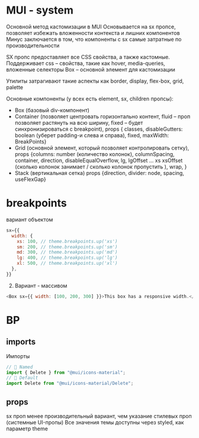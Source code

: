# MUI - system

Основной метод кастомизации в MUI
Основывается на sx пропсе, позволяет избежать вложенности контекста и лишних компонентов
Минус заключается в том, что компоненты с sx самые затратные по производительности

SX пропс предоставляет все CSS свойства, а также кастомные. Поддерживает css – свойства, такие как hover, media-queries, вложенные селекторы
Box – основной элемент для кастомизации

Утилиты затрагивают такие аспекты как border, display, flex-box, grid, palette

Основные компоненты (у всех есть element, sx, children пропсы):

- Box (базовый div-компонент)
- Container (позволяет центровать горизонтально контент, fluid – проп позволяет растянуть на всю ширину, fixed – будет синхронизироваться с breakpoint), props { classes, disableGutters: boolean (уберет padding-и слева и справа), fixed, maxWidth: BreakPoints}
- Grid (основной элемент, который позволяет контролировать сетку), props {columns: number (количество колонок), columnSpacing, container, direction, disableEqualOverflow, lg, lgOffset … xs xsOffset (сколько колонок занимает / сколько колонок пропустить ), wrap, }
- Stack (вертикальная сетка) props {direction, divider: node, spacing, useFlexGap}

# breakpoints

вариант объектом

```js
sx={{
  width: {
    xs: 100, // theme.breakpoints.up('xs')
    sm: 200, // theme.breakpoints.up('sm')
    md: 300, // theme.breakpoints.up('md')
    lg: 400, // theme.breakpoints.up('lg')
    xl: 500, // theme.breakpoints.up('xl')
  },
}}

```

2. Вариант - массивом

```js
<Box sx={{ width: [100, 200, 300] }}>This box has a responsive width.</Box>
```

# BP

## imports

Импорты

```js
// 🐌 Named
import { Delete } from "@mui/icons-material";
// 🚀 Default
import Delete from "@mui/icons-material/Delete";
```

## props

sx проп менее производительный вариант, чем указание стилевых проп (системные UI-пропы)
Все значения темы доступны через styled, как параметр theme
